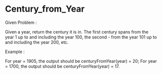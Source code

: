 # Century_from_Year
Given Problem :

Given a year, return the century it is in. The first century spans from the
year 1 up to and including the year 100, the second - from the year 101 up 
to and including the year 200, etc.

Example :

For year = 1905, the output should be
centuryFromYear(year) = 20;
For year = 1700, the output should be
centuryFromYear(year) = 17.
